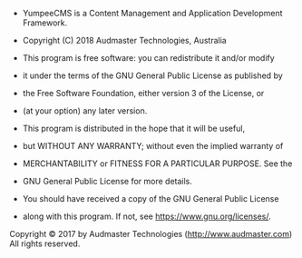  * YumpeeCMS is a Content Management and Application Development Framework.
 *  Copyright (C) 2018  Audmaster Technologies, Australia
 * This program is free software: you can redistribute it and/or modify
 * it under the terms of the GNU General Public License as published by
 * the Free Software Foundation, either version 3 of the License, or
 *  (at your option) any later version.

 * This program is distributed in the hope that it will be useful,
 * but WITHOUT ANY WARRANTY; without even the implied warranty of
 *  MERCHANTABILITY or FITNESS FOR A PARTICULAR PURPOSE.  See the
 * GNU General Public License for more details.

 *  You should have received a copy of the GNU General Public License
 *  along with this program.  If not, see <https://www.gnu.org/licenses/>.
 
Copyright © 2017 by Audmaster Technologies (http://www.audmaster.com)
All rights reserved.


